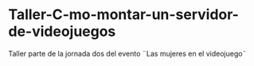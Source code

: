 # Taller-C-mo-montar-un-servidor-de-videojuegos
Taller parte de la jornada dos del evento ¨Las mujeres en el videojuego¨
